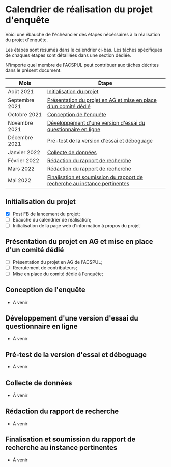 # Calendrier de réalisation du projet d'enquête

Voici une ébauche de l'échéancier des étapes nécéssaires à la réalisation du projet d'enquête. 

Les étapes sont résumés dans le calendrier ci-bas. Les tâches spécifiques de chaques étapes sont détaillées dans une section dédiée.

N'importe quel membre de l'ACSPUL peut contribuer aux tâches décrites dans le présent document.

| Mois | Étape |
|---------|-------|
|Août 2021| [Initialisation du projet]() |
|Septembre 2021| [Présentation du projet en AG et mise en place d'un comité dédié]() |
|Octobre 2021| [Conception de l'enquête]() |
|Novembre 2021| [Développement d'une version d'essai du questionnaire en ligne]() |
|Décembre 2021| [Pré-test de la version d'essai et déboguage]() |
|Janvier 2022| [Collecte de données]() |
|Février 2022| [Rédaction du rapport de recherche]() |
|Mars 2022| [Rédaction du rapport de recherche]() |
|Mai 2022| [Finalisation et soumission du rapport de recherche au instance pertinentes]() |

## Initialisation du projet 

- [x] Post FB de lancement du projet; 
- [ ] Ébauche du calendrier de réalisation;
- [ ] Initialisation de la page web d'information à propos du projet

## Présentation du projet en AG et mise en place d'un comité dédié

- [ ] Présentation du projet en AG de l'ACSPUL;
- [ ] Recrutement de contributeurs;
- [ ] Mise en place du comité dédié à l'enquète;

## Conception de l'enquête

- À venir

## Développement d'une version d'essai du questionnaire en ligne 

- À venir

## Pré-test de la version d'essai et déboguage

- À venir

## Collecte de données

- À venir

## Rédaction du rapport de recherche

- À venir

## Finalisation et soumission du rapport de recherche au instance pertinentes

- À venir
